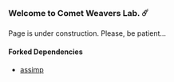 ### Welcome to Comet Weavers Lab. ☄️

Page is under construction. Please, be patient...


#### Forked Dependencies
- [assimp](https://github.com/comet-weavers-lab/assimp)

